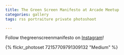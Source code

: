 ```yaml
---
title: The Green Screen Manifesto at Arcade Meetup
categories: gallery
tags: rss portraiture private photoshoot

---
```


Follow thegreenscreenmanifesto on [Instagram](https://www.instagram.com/thegreenscreenmanifesto)!

{% flickr_photoset 72157709791309132 "Medium" %}